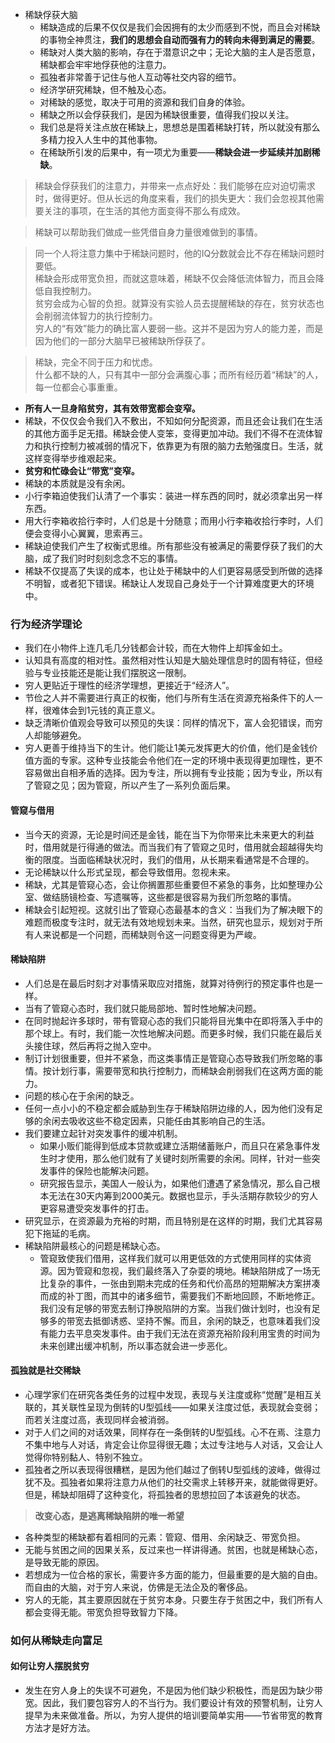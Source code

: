 
- 稀缺俘获大脑
	- 稀缺造成的后果不仅仅是我们会因拥有的太少而感到不悦，而且会对稀缺的事物全神贯注，**我们的思想会自动而强有力的转向未得到满足的需要**。
	- 稀缺对人类大脑的影响，存在于潜意识之中；无论大脑的主人是否愿意，稀缺都会牢牢地俘获他的注意力。
	- 孤独者非常善于记住与他人互动等社交内容的细节。
	- 经济学研究稀缺，但不触及心态。
	- 对稀缺的感觉，取决于可用的资源和我们自身的体验。
	- 稀缺之所以会俘获我们，是因为稀缺很重要，值得我们投以关注。
	- 我们总是将关注点放在稀缺上，思想总是围着稀缺打转，所以就没有那么多精力投入人生中的其他事物。
	- 在稀缺所引发的后果中，有一项尤为重要——**稀缺会进一步延续并加剧稀缺**。

> 稀缺会俘获我们的注意力，并带来一点点好处：我们能够在应对迫切需求时，做得更好。但从长远的角度来看，我们的损失更大：我们会忽视其他需要关注的事项，在生活的其他方面变得不那么有成效。

> 稀缺可以帮助我们做成一些凭借自身力量很难做到的事情。

> 同一个人将注意力集中于稀缺问题时，他的IQ分数就会比不存在稀缺问题时要低。  
> 稀缺会形成带宽负担，而就这意味着，稀缺不仅会降低流体智力，而且会降低自我控制力。  
> 贫穷会成为心智的负担。就算没有实验人员去提醒稀缺的存在，贫穷状态也会削弱流体智力的执行控制力。  
> 穷人的“有效”能力的确比富人要弱一些。这并不是因为穷人的能力差，而是因为他们的一部分大脑早已被稀缺所俘获了。

> 稀缺，完全不同于压力和忧虑。  
> 什么都不缺的人，只有其中一部分会满腹心事；而所有经历着“稀缺”的人，每一位都会心事重重。

- **所有人一旦身陷贫穷，其有效带宽都会变窄。**
- 稀缺，不仅仅会令我们入不敷出，不知如何分配资源，而且还会让我们在生活的其他方面手足无措。稀缺会使人变笨，变得更加冲动。我们不得不在流体智力和执行控制力被减弱的情况下，依靠更为有限的脑力去勉强度日。生活，就这样变得举步维艰起来。
- **贫穷和忙碌会让“带宽”变窄。**
- 稀缺的本质就是没有余闲。
- 小行李箱迫使我们认清了一个事实：装进一样东西的同时，就必须拿出另一样东西。
- 用大行李箱收拾行李时，人们总是十分随意；而用小行李箱收拾行李时，人们便会变得小心翼翼，思索再三。
- 稀缺迫使我们产生了权衡式思维。所有那些没有被满足的需要俘获了我们的大脑，成了我们时时刻刻念念不忘的事情。
- 稀缺不仅提高了失误的成本，也让处于稀缺中的人们更容易感受到所做的选择不明智，或者犯下错误。稀缺让人发现自己身处于一个计算难度更大的环境中。

### 行为经济学理论
- 我们在小物件上连几毛几分钱都会计较，而在大物件上却挥金如土。
- 认知具有高度的相对性。虽然相对性认知是大脑处理信息时的固有特征，但经验与专业技能还是能让我们摆脱这一限制。
- 穷人更贴近于理性的经济学理想，更接近于“经济人”。
- 节俭之人并不需要进行真正的权衡，他们与所有生活在资源充裕条件下的人一样，很难体会到1元钱的真正意义。
- 缺乏清晰价值观会导致可以预见的失误：同样的情况下，富人会犯错误，而穷人却能够避免。
- 穷人更善于维持当下的生计。他们能让1美元发挥更大的价值，他们是金钱价值方面的专家。这种专业技能会令他们在一定的环境中表现得更加理性，更不容易做出自相矛盾的选择。因为专注，所以拥有专业技能；因为专业，所以有了管窥之见；因为管窥，所以产生了一系列负面后果。
#### 管窥与借用
- 当今天的资源，无论是时间还是金钱，能在当下为你带来比未来更大的利益时，借用就是行得通的做法。而当我们有了管窥之见时，借用就会超越得失均衡的限度。当面临稀缺状况时，我们的借用，从长期来看通常是不合理的。
- 无论稀缺以什么形式呈现，都会导致借用。忽视未来。
- 稀缺，尤其是管窥心态，会让你搁置那些重要但不紧急的事务，比如整理办公室、做结肠镜检查、写遗嘱等，这些都是很容易为我们所忽略的事情。
- 稀缺会引起短视。这就引出了管窥心态最基本的含义：当我们为了解决眼下的难题而极度专注时，就无法有效地规划未来。当然，研究也显示，规划对于所有人来说都是一个问题，而稀缺则令这一问题变得更为严峻。
#### 稀缺陷阱
- 人们总是在最后时刻才对事情采取应对措施，就算对待例行的预定事件也是一样。
- 当有了管窥心态时，我们就只能局部地、暂时性地解决问题。
- 在同时抛起许多球时，带有管窥心态的我们只能将目光集中在即将落入手中的那个球上。有时，我们能一次性地解决问题。而更多时候，我们只能在最后关头接住球，然后再将之抛入空中。
- 制订计划很重要，但并不紧急，而这类事情正是管窥心态导致我们所忽略的事情。按计划行事，需要带宽和执行控制力，而稀缺会削弱我们在这两方面的能力。
- 问题的核心在于余闲的缺乏。
- 任何一点小小的不稳定都会威胁到生存于稀缺陷阱边缘的人，因为他们没有足够的余闲去吸收这些不稳定因素，只能任由其影响自己的生活。
- 我们要建立起针对突发事件的缓冲机制。
	- 如果小贩们能得到低成本贷款或建立活期储蓄账户，而且只在紧急事件发生时才使用，那么他们就有了关键时刻所需要的余闲。同样，针对一些突发事件的保险也能解决问题。
	- 研究报告显示，美国人一般认为，如果他们遭遇了紧急情况，那么自己根本无法在30天内筹到2000美元。数据也显示，手头活期存款较少的穷人更容易遭受突发事件的打击。
- 研究显示，在资源最为充裕的时期，而且特别是在这样的时期，我们尤其容易犯下拖延的毛病。
- 稀缺陷阱最核心的问题是稀缺心态。
	- 管窥致使我们借用，这样我们就可以用更低效的方式使用同样的实体资源。因为管窥和忽视，我们最终落入了杂耍的境地。稀缺陷阱成了一场无比复杂的事件，一张由到期未完成的任务和代价高昂的短期解决方案拼凑而成的补丁图，而其中的诸多细节，需要我们不断地回顾，不断地修正。我们没有足够的带宽去制订挣脱陷阱的方案。当我们做计划时，也没有足够多的带宽去抵御诱惑、坚持不懈。而且，余闲的缺乏，也意味着我们没有能力去平息突发事件。由于我们无法在资源充裕阶段利用宝贵的时间为未来创建出缓冲机制，所以事态就会进一步恶化。
#### 孤独就是社交稀缺
- 心理学家们在研究各类任务的过程中发现，表现与关注度或称“觉醒”是相互关联的，其关联性呈现为倒转的U型弧线——如果关注度过低，表现就会变弱；而若关注度过高，表现同样会被消弱。
- 对于人们之间的对话效果，同样存在一条倒转的U型弧线。心不在焉、注意力不集中地与人对话，肯定会让你显得很无趣；太过专注地与人对话，又会让人觉得你特别黏人、特别不独立。
- 孤独者之所以表现得很糟糕，是因为他们越过了倒转U型弧线的波峰，做得过犹不及。孤独者如果将注意力从他们的社交需求上转移开来，就能做得更好。但是，稀缺却阻碍了这种变化，将孤独者的思想拉回了本该避免的状态。
> **改变心态，是逃离稀缺陷阱的唯一希望**

- 各种类型的稀缺都有着相同的元素：管窥、借用、余闲缺乏、带宽负担。
- 无能与贫困之间的因果关系，反过来也一样讲得通。贫困，也就是稀缺心态，是导致无能的原因。
- 若想成为一位合格的家长，需要许多方面的能力，但最重要的是大脑的自由。而自由的大脑，对于穷人来说，仿佛是无法企及的奢侈品。
- 穷人的无能，其主要原因就在于贫穷本身。只要生存于贫困之中，我们所有人都会变得无能。带宽负担导致智力下降。

### 如何从稀缺走向富足

#### 如何让穷人摆脱贫穷
- 发生在穷人身上的失误不可避免，不是因为他们缺少积极性，而是因为缺少带宽。因此，我们要包容穷人的不当行为。我们要设计有效的预警机制，让穷人提早为未来做准备。所以，为穷人提供的培训要简单实用——节省带宽的教育方法才是好方法。

